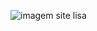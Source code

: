 ![imagem site lisa](https://user-images.githubusercontent.com/121955818/211019442-26e23a0b-83c7-4960-9530-6269167454ab.PNG)

